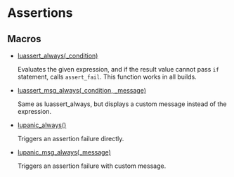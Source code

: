 # Assertions
## Macros
* [luassert_always(_condition)](group___runtime_assert_1ga6ff7328a1c0f2aad0370c688e4484c0b.md)

    Evaluates the given expression, and if the result value cannot pass `if` statement, calls `assert_fail`. This function works in all builds. 

* [luassert_msg_always(_condition, _message)](group___runtime_assert_1ga7cb678a69cc15617424105ec1889f55f.md)

    Same as luassert_always, but displays a custom message instead of the expression. 

* [lupanic_always()](group___runtime_assert_1gab0ffa5909cac7ae483c08743e71bb77a.md)

    Triggers an assertion failure directly. 

* [lupanic_msg_always(_message)](group___runtime_assert_1gacec4e09cb86fa610072a84ee9f980a7d.md)

    Triggers an assertion failure with custom message. 


